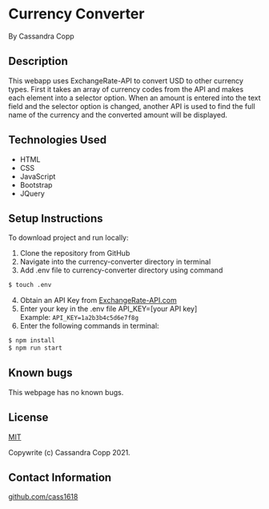 # Currency Converter

By Cassandra Copp

## Description

This webapp uses ExchangeRate-API to convert USD to other currency types.  First it takes an array of currency codes from the API and makes each element into a selector option.  When an amount is entered into the text field and the selector option is changed, another API is used to find the full name of the currency and the converted amount will be displayed.

## Technologies Used

* HTML
* CSS
* JavaScript
* Bootstrap
* JQuery

## Setup Instructions

To download project and run locally:
1. Clone the repository from GitHub
1. Navigate into the currency-converter directory in terminal
1. Add .env file to currency-converter directory using command 
```sh
$ touch .env
```
4. Obtain an API Key from [ExchangeRate-API.com](https://app.exchangerate-api.com/sign-up)
1. Enter your key in the .env file API_KEY=[your API key]
<br/>  Example: `API_KEY=1a2b3b4c5d6e7f8g`
1. Enter the following commands in terminal:

```sh
$ npm install
$ npm run start
```


## Known bugs

This webpage has no known bugs.

## License

[MIT](https://opensource.org/licenses/MIT)

Copywrite (c) Cassandra Copp 2021.

## Contact Information

[github.com/cass1618](http://github.com/cass1618)